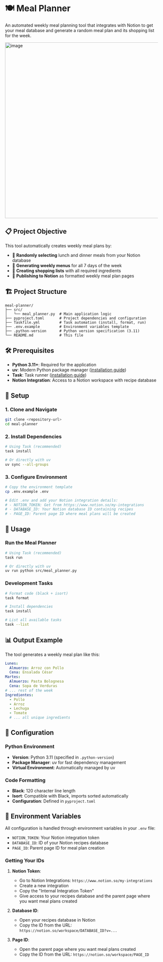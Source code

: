 # 🍽️ Meal Planner

An automated weekly meal planning tool that integrates with Notion to get your meal database and generate a random meal plan and its shopping list for the week.

<img width="1322" height="578" alt="image" src="https://github.com/user-attachments/assets/9f0bc6b9-a3fb-4a37-a79d-5e19c61ffbc3" />


## 📋 Project Objective

This tool automatically creates weekly meal plans by:

- 🎲 **Randomly selecting** lunch and dinner meals from your Notion database
- 📅 **Generating weekly menus** for all 7 days of the week
- 🛒 **Creating shopping lists** with all required ingredients
- 📝 **Publishing to Notion** as formatted weekly meal plan pages

## 🏗️ Project Structure

```
meal-planner/
├── src/
│   └── meal_planner.py  # Main application logic
├── pyproject.toml       # Project dependencies and configuration
├── Taskfile.yml         # Task automation (install, format, run)
├── .env.example         # Environment variables template
├── .python-version      # Python version specification (3.11)
└── README.md            # This file
```

## 🛠️ Prerequisites

- **Python 3.11+**: Required for the application
- **uv**: Modern Python package manager ([installation guide](https://docs.astral.sh/uv/getting-started/installation/))
- **Task**: Task runner ([installation guide](https://taskfile.dev/installation/))
- **Notion Integration**: Access to a Notion workspace with recipe database

## 🚀 Setup

### 1. Clone and Navigate

```bash
git clone <repository-url>
cd meal-planner
```

### 2. Install Dependencies

```bash
# Using Task (recommended)
task install

# Or directly with uv
uv sync --all-groups
```

### 3. Configure Environment

```bash
# Copy the environment template
cp .env.example .env

# Edit .env and add your Notion integration details:
# - NOTION_TOKEN: Get from https://www.notion.so/my-integrations
# - DATABASE_ID: Your Notion database ID containing recipes
# - PAGE_ID: Parent page ID where meal plans will be created
```

## 🎯 Usage

### Run the Meal Planner

```bash
# Using Task (recommended)
task run

# Or directly with uv
uv run python src/meal_planner.py
```

### Development Tasks

```bash
# Format code (black + isort)
task format

# Install dependencies
task install

# List all available tasks
task --list
```

## 📊 Output Example

The tool generates a weekly meal plan like this:

```yaml
Lunes:
  Almuerzo: Arroz con Pollo
  Cena: Ensalada César
Martes:
  Almuerzo: Pasta Bolognesa
  Cena: Sopa de Verduras
# ... rest of the week
Ingredientes:
  - Pollo
  - Arroz
  - Lechuga
  - Tomate
  # ... all unique ingredients
```

## 🔧 Configuration

### Python Environment

- **Version**: Python 3.11 (specified in `.python-version`)
- **Package Manager**: uv for fast dependency management
- **Virtual Environment**: Automatically managed by uv

### Code Formatting

- **Black**: 120 character line length
- **Isort**: Compatible with Black, imports sorted automatically
- **Configuration**: Defined in `pyproject.toml`

## 📝 Environment Variables

All configuration is handled through environment variables in your `.env` file:

- `NOTION_TOKEN`: Your Notion integration token
- `DATABASE_ID`: ID of your Notion recipes database
- `PAGE_ID`: Parent page ID for meal plan creation

### Getting Your IDs

1. **Notion Token**:
   - Go to Notion Integrations: `https://www.notion.so/my-integrations`
   - Create a new integration
   - Copy the "Internal Integration Token"
   - Give access to your recipes database and the parent page where you want meal plans created

2. **Database ID**:
   - Open your recipes database in Notion
   - Copy the ID from the URL: `https://notion.so/workspace/DATABASE_ID?v=...`

3. **Page ID**:
   - Open the parent page where you want meal plans created
   - Copy the ID from the URL: `https://notion.so/workspace/PAGE_ID`

